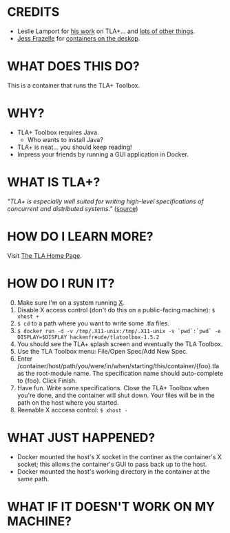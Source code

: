 # CREDITS
* Leslie Lamport for [his work](http://research.microsoft.com/en-us/um/people/lamport/tla/papers.html) on TLA+... and [lots of other things](https://en.wikipedia.org/wiki/Leslie_Lamport). 
* [Jess Frazelle](https://github.com/jfrazelle) for [containers on the deskop](https://blog.jessfraz.com/post/docker-containers-on-the-desktop/).

# WHAT DOES THIS DO?
This is a container that runs the TLA+ Toolbox.

# WHY?
* TLA+ Toolbox requires Java.
	* Who wants to install Java?
* TLA+ is neat... you should keep reading!
* Impress your friends by running a GUI application in Docker.

# WHAT IS TLA+?
_"TLA+ is especially well suited for writing high-level specifications of concurrent and distributed systems."_ ([source](http://research.microsoft.com/en-us/um/people/lamport/tla/tla-intro.html))

# HOW DO I LEARN MORE?
Visit [The TLA Home Page](http://research.microsoft.com/en-us/um/people/lamport/tla/tla.html).

# HOW DO I RUN IT?
0. Make sure I'm on a system running [X](https://en.wikipedia.org/wiki/X_Window_System).
1. Disable X access control (don't do this on a public-facing machine): `$ xhost +`
2. `$ cd` to a path where you want to write some .tla files.
3. ``$ docker run -d -v /tmp/.X11-unix:/tmp/.X11-unix -v `pwd`:`pwd` -e DISPLAY=$DISPLAY hackenfreude/tlatoolbox-1.5.2``
4. You should see the TLA+ splash screen and eventually the TLA Toolbox.
5. Use the TLA Toolbox menu: File/Open Spec/Add New Spec.
6. Enter /container/host/path/you/were/in/when/starting/this/container/{foo}.tla as the root-module name. The specification name should auto-complete to {foo}. Click Finish.
7. Have fun. Write some specifications. Close the TLA+ Toolbox when you're done, and the container will shut down. Your files will be in the path on the host where you started.
8. Reenable X acccess control: `$ xhost -`

# WHAT JUST HAPPENED?
* Docker mounted the host's X socket in the continer as the container's X socket; this allows the container's GUI to pass back up to the host.
* Docker mounted the host's working directory in the container at the same path.

# WHAT IF IT DOESN'T WORK ON MY MACHINE?
